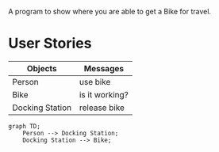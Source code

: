 A program to show where you are able to get a Bike for travel.

# User Stories
| Objects                      | Messages          | 
| ---------------------------- | ----------------- | 
| Person                       | use bike          |
| Bike                         | is it working?    |
| Docking Station              | release bike      |

```mermaid
graph TD;
    Person --> Docking Station;
    Docking Station --> Bike;
```